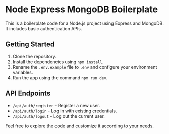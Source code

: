 # Node Express MongoDB Boilerplate

This is a boilerplate code for a Node.js project using Express and MongoDB. It includes basic authentication APIs.

## Getting Started

1. Clone the repository.
2. Install the dependencies using `npm install`.
3. Rename the `.env.example` file to `.env` and configure your environment variables.
4. Run the app using the command `npm run dev`.

## API Endpoints

- `/api/auth/register` - Register a new user.
- `/api/auth/login` - Log in with existing credentials.
- `/api/auth/logout` - Log out the current user.

Feel free to explore the code and customize it according to your needs.
